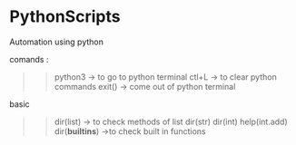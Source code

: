 # PythonScripts
Automation using python

comands :
>>python3 -> to go to python terminal
>>ctl+L  -> to clear python commands
>>exit() -> come out of python terminal

basic
>>dir(list) -> to check methods of list
>>dir(str) 
>>dir(int)
>>help(int.add)
>>dir(__builtins__) ->to check built in functions

